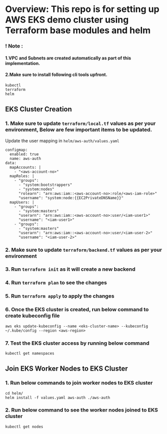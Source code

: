 # Overview: This repo is for setting up AWS EKS demo cluster using Terraform base modules and helm

### ! Note :
#### 1.VPC and Subnets are created automatically as part of this implementation.
#### 2.Make sure to install following cli tools upfront.
```
kubectl
terraform
helm
```

## EKS Cluster Creation

### 1. Make sure to update `terraform/local.tf` values as per your environment, Below are few important items to be updated.

Update the user mapping in `helm/aws-auth/values.yaml`
```
configmap:
  enabled: true
  name: aws-auth
data:
  mapAccounts: |
    - "<aws-account-no>"
  mapRoles: |
    - "groups":
      - "system:bootstrappers"
      - "system:nodes"
      "rolearn": "arn:aws:iam::<aws-account-no>:role/<aws-iam-role>"
      "username": "system:node:{{EC2PrivateDNSName}}"
  mapUsers: |
    - "groups":
      - "system:masters"
      "userarn": "arn:aws:iam::<aws-account-no>:user/<iam-user1>"
      "username": "<iam-user1>"
    - "groups":
      - "system:masters"
      "userarn": "arn:aws:iam::<aws-account-no>:user/<iam-user-2>"
      "username": "<iam-user-2>"
```

### 2. Make sure to update `terraform/backend.tf` values as per your environment

### 3. Run `terraform init` as it will create a new backend

### 4. Run `terraform plan` to see the changes

### 5. Run `terraform apply` to apply the changes

### 6. Once the EKS cluster is created, run below command to create kubeconfig file
```
aws eks update-kubeconfig --name <eks-cluster-name> --kubeconfig ~/.kube/config --region <aws-region>
```
### 7. Test the EKS cluster access by running below command
```
kubectl get namespaces
```

## Join EKS Worker Nodes to EKS Cluster
### 1. Run below commands to join worker nodes to EKS cluster
```
cd helm/
helm install -f values.yaml aws-auth ./aws-auth
```
### 2. Run below command to see the worker nodes joined to EKS cluster
```
kubectl get nodes
```